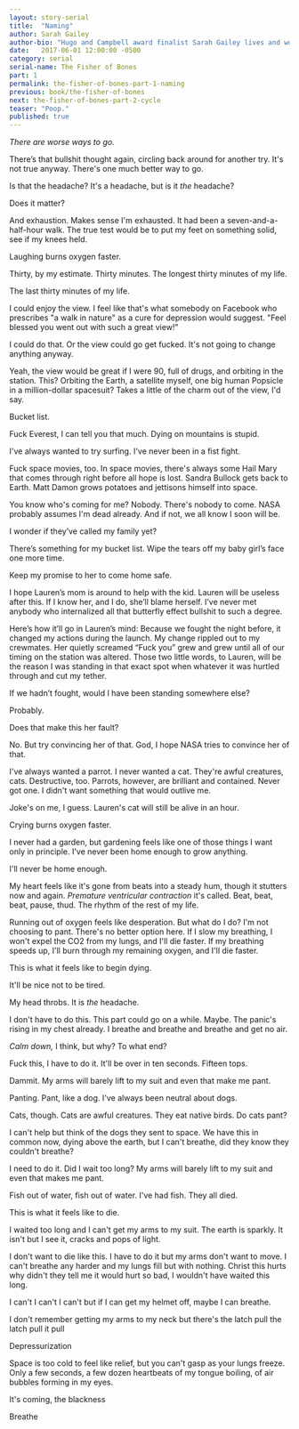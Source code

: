 ```yaml
---
layout: story-serial
title:  "Naming"
author: Sarah Gailey
author-bio: "Hugo and Campbell award finalist Sarah Gailey lives and works in beautiful Oakland, California. Her nonfiction has been published by Mashable and the Boston Globe, and her fiction has been published internationally. She is a regular contributor for Tor.com and Barnes & Noble. You can find links to her work at www.sarahgailey.com. She tweets @gaileyfrey."
date:   2017-06-01 12:00:00 -0500
category: serial
serial-name: The Fisher of Bones
part: 1
permalink: the-fisher-of-bones-part-1-naming
previous: book/the-fisher-of-bones
next: the-fisher-of-bones-part-2-cycle
teaser: "Poop."
published: true
---
```

_There are worse ways to go._

There’s that bullshit thought again, circling back around for another try. It's not true anyway. There's one much better way to go.

Is that the headache? It's a headache, but is it _the_ headache?

Does it matter?

And exhaustion. Makes sense I'm exhausted. It had been a seven-and-a-half-hour walk. The true test would be to put my feet on something solid, see if my knees held.

Laughing burns oxygen faster.

Thirty, by my estimate. Thirty minutes. The longest thirty minutes of my life.

The last thirty minutes of my life.

I could enjoy the view. I feel like that's what somebody on Facebook who prescribes "a walk in nature" as a cure for depression would suggest. "Feel blessed you went out with such a great view!"

I could do that. Or the view could go get fucked. It's not going to change anything anyway.

Yeah, the view would be great if I were 90, full of drugs, and orbiting in the station. This? Orbiting the Earth, a satellite myself, one big human Popsicle in a million-dollar spacesuit? Takes a little of the charm
out of the view, I'd say.

Bucket list.

Fuck Everest, I can tell you that much. Dying on mountains is stupid.

I've always wanted to try surfing. I've never been in a fist fight.

Fuck space movies, too. In space movies, there's always some Hail Mary that comes through right before all hope is lost. Sandra Bullock gets back to Earth. Matt Damon grows potatoes and jettisons himself into space.

You know who's coming for me? Nobody. There's nobody to come. NASA probably assumes I'm dead already. And if not, we all know I soon will be.

I wonder if they’ve called my family yet?

There’s something for my bucket list. Wipe the tears off my baby girl’s face one more time.

Keep my promise to her to come home safe.

I hope Lauren’s mom is around to help with the kid. Lauren will be useless after this. If I know her, and I do, she’ll blame herself. I’ve never met anybody who internalized all that butterfly effect bullshit to such
a degree.

Here’s how it’ll go in Lauren’s mind: Because we fought the night before, it changed my actions during the launch. My change rippled out to my crewmates. Her quietly screamed “Fuck you” grew and grew until all of our
timing on the station was altered. Those two little words, to Lauren, will be the reason I was standing in that exact spot when whatever it was hurtled through and cut my tether.

If we hadn’t fought, would I have been standing somewhere else?

Probably.

Does that make this her fault?

No. But try convincing her of that. God, I hope NASA tries to convince her of that.

I've always wanted a parrot. I never wanted a cat. They're awful creatures, cats. Destructive, too. Parrots, however, are brilliant and contained. Never got one. I didn't want something that would outlive me.

Joke's on me, I guess. Lauren's cat will still be alive in an hour.

Crying burns oxygen faster.

I never had a garden, but gardening feels like one of those things I want only in principle. I've never been home enough to grow anything.

I'll never be home enough.

My heart feels like it's gone from beats into a steady hum, though it stutters now and again. _Premature ventricular contraction_ it's called. Beat, beat, beat, pause, thud. The rhythm of the rest of my life.

Running out of oxygen feels like desperation. But what do I do? I'm not choosing to pant. There's no better option here. If I slow my breathing, I won't expel the CO2 from my lungs, and I'll die faster. If my breathing speeds up, I'll burn through my remaining oxygen, and I'll die faster.

This is what it feels like to begin dying.

It'll be nice not to be tired.

My head throbs. It is _the_ headache.

I don't have to do this. This part could go on a while. Maybe. The panic's rising in my chest already. I breathe and breathe and breathe and get no air.

_Calm down,_ I think, but why? To what end?

Fuck this, I have to do it. It'll be over in ten seconds. Fifteen tops.

Dammit. My arms will barely lift to my suit and even that make me pant.

Panting. Pant, like a dog. I've always been neutral about dogs.

Cats, though. Cats are awful creatures. They eat native birds. Do cats pant?

I can't help but think of the dogs they sent to space. We have this in common now, dying above the earth, but I can't breathe, did they know they couldn't breathe?

I need to do it. Did I wait too long? My arms will barely lift to my suit and even that makes me pant.

Fish out of water, fish out of water. I've had fish. They all died.

This is what it feels like to die.

I waited too long and I can't get my arms to my suit. The earth is sparkly. It isn't but I see it, cracks and pops of light.

I don't want to die like this. I have to do it but my arms don't want to move. I can't breathe any harder and my lungs fill but with nothing. Christ this hurts why didn't they tell me it would hurt so bad, I wouldn't have waited this long.

I can't I can't I can't but if I can get my helmet off, maybe I can breathe.

I don't remember getting my arms to my neck but there's the latch pull the latch pull it pull

Depressurization

Space is too cold to feel like relief, but you can't gasp as your lungs freeze. Only a few seconds, a few dozen heartbeats of my tongue boiling, of air bubbles forming in my eyes.

It's coming, the blackness

Breathe
